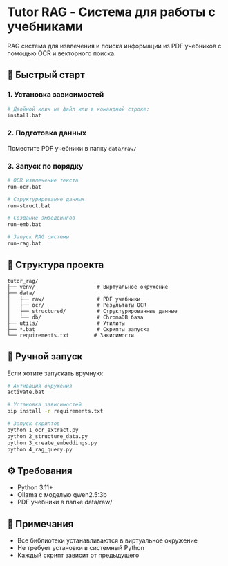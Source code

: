 # Tutor RAG - Система для работы с учебниками

RAG система для извлечения и поиска информации из PDF учебников с помощью OCR и векторного поиска.

## 🚀 Быстрый старт

### 1. Установка зависимостей
```bash
# Двойной клик на файл или в командной строке:
install.bat
```

### 2. Подготовка данных
Поместите PDF учебники в папку `data/raw/`

### 3. Запуск по порядку
```bash
# OCR извлечение текста
run-ocr.bat

# Структурирование данных
run-struct.bat

# Создание эмбеддингов
run-emb.bat

# Запуск RAG системы
run-rag.bat
```

## 📁 Структура проекта

```
tutor_rag/
├── venv/                    # Виртуальное окружение
├── data/
│   ├── raw/                 # PDF учебники
│   ├── ocr/                 # Результаты OCR
│   ├── structured/          # Структурированные данные
│   └── db/                  # ChromaDB база
├── utils/                   # Утилиты
├── *.bat                    # Скрипты запуска
└── requirements.txt        # Зависимости
```

## 🔧 Ручной запуск

Если хотите запускать вручную:

```bash
# Активация окружения
activate.bat

# Установка зависимостей
pip install -r requirements.txt

# Запуск скриптов
python 1_ocr_extract.py
python 2_structure_data.py
python 3_create_embeddings.py
python 4_rag_query.py
```

## ⚙️ Требования

- Python 3.11+
- Ollama с моделью qwen2.5:3b
- PDF учебники в папке data/raw/

## 📝 Примечания

- Все библиотеки устанавливаются в виртуальное окружение
- Не требует установки в системный Python
- Каждый скрипт зависит от предыдущего
